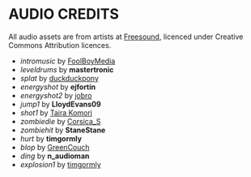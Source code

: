 AUDIO CREDITS
=============

All audio assets are from artists at [Freesound](http://freesound.org), licenced under Creative Commons Attribution licences.

* *intromusic* by [FoolBoyMedia](http://www.foolboymedia.co.uk/)
* *leveldrums* by **mastertronic**
* *splat* by [duckduckpony](http://www.bryanvbecker.com/)
* *energyshot* by **ejfortin**
* *energyshot2* by [jobro](http://audiojungle.net/user/jobromedia/portfolio)
* *jump1* by **LloydEvans09**
* *shot1* by [Taira Komori](http://taira-komori.jpn.org/freesounden.html)
* *zombiedie* by [Corsica_S](http://www.facebook.com/corsica.ess)
* *zombiehit* by **StaneStane**
* *hurt* by **timgormly**
* *blop* by [GreenCouch](http://www.greencouch.nl/)
* *ding* by **n_audioman**
* *explosion1* by [timgormly](http://freesound.org/people/timgormly/)